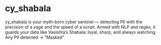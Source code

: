 # cy_shabala
cy_shabala is your myth-born cyber sentinel — detecting PII with the precision of a sage and the speed of a script. Armed with NLP and regex, it guards your data like Vasishta’s Shabala: loyal, sharp, and always watching. Any PII detected → "Masked"

